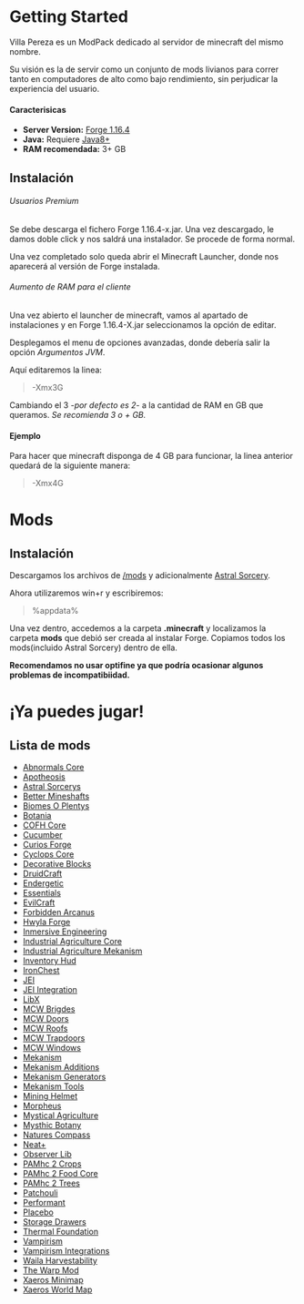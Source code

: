 # Getting Started
Villa Pereza es un ModPack dedicado al servidor de minecraft del mismo nombre.

Su visión es la de servir como un conjunto de mods livianos para correr tanto en computadores de alto como bajo rendimiento, sin perjudicar la experiencia del usuario.

#### Caracterisicas
* **Server Version:** [Forge 1.16.4](http://files.minecraftforge.net/)
* **Java:** Requiere [Java8+](https://www.java.com/es/download/)
* **RAM recomendada:** 3+ GB

## Instalación 
###### Usuarios Premium
Se debe descarga el fichero Forge 1.16.4-x.jar. Una vez descargado, le damos doble click y nos saldrá una instalador. Se procede de forma normal. 

Una vez completado solo queda abrir el Minecraft Launcher, donde nos aparecerá al versión de Forge instalada.

###### Aumento de RAM para el cliente
Una vez abierto el launcher de minecraft, vamos al apartado de instalaciones y en Forge 1.16.4-X.jar seleccionamos la opción de editar. 

Desplegamos el menu de opciones avanzadas, donde debería salir la opción *Argumentos JVM*. 

Aquí editaremos la linea:
> -Xmx3G

Cambiando el 3 -*por defecto es 2*- a la cantidad de RAM en GB que queramos. 
*Se recomienda 3 o + GB.* 

#### Ejemplo
Para hacer que minecraft disponga de 4 GB para funcionar, la linea anterior quedará de la siguiente manera:
> -Xmx4G

# Mods

## Instalación
Descargamos los archivos de [/mods](/mods) y adicionalmente [Astral Sorcery](https://www.curseforge.com/minecraft/mc-mods/astral-sorcery/download/3156477). 

Ahora utilizaremos win+r y escribiremos: 
> %appdata%

Una vez dentro, accedemos a la carpeta **.minecraft** y localizamos la carpeta **mods** que debió ser creada al instalar Forge. 
Copiamos todos los mods(incluido Astral Sorcery) dentro de ella.

**Recomendamos no usar optifine ya que podría ocasionar algunos problemas de incompatibiidad.**

# ¡Ya puedes jugar!

## Lista de mods

* [Abnormals Core](https://www.curseforge.com/minecraft/mc-mods/abnormals-core)
* [Apotheosis](https://www.curseforge.com/minecraft/mc-mods/apotheosis)
* [Astral Sorcerys](https://www.curseforge.com/minecraft/mc-mods/astral-sorcery)
* [Better Mineshafts](https://www.curseforge.com/minecraft/mc-mods/yungs-better-mineshafts-forge)
* [Biomes O Plentys](https://www.curseforge.com/minecraft/mc-mods/biomes-o-plenty)
* [Botania](https://www.curseforge.com/minecraft/mc-mods/botania)
* [COFH Core](https://www.curseforge.com/minecraft/mc-mods/cofh-core)
* [Cucumber](https://www.curseforge.com/minecraft/mc-mods/cucumber)
* [Curios Forge](https://www.curseforge.com/minecraft/mc-mods/curios)
* [Cyclops Core](https://www.curseforge.com/minecraft/mc-mods/cyclops-core)
* [Decorative Blocks](https://www.curseforge.com/minecraft/mc-mods/decorative-blocks)
* [DruidCraft](https://www.curseforge.com/minecraft/mc-mods/druidcraft)
* [Endergetic](https://www.curseforge.com/minecraft/mc-mods/essentials)
* [Essentials](https://www.curseforge.com/minecraft/mc-mods/evilcraft)
* [EvilCraft](https://www.curseforge.com/minecraft/mc-mods/evilcraft)
* [Forbidden Arcanus](https://www.curseforge.com/minecraft/mc-mods/forbidden-arcanus)
* [Hwyla Forge](https://www.curseforge.com/minecraft/mc-mods/hwyla)
* [Inmersive Engineering](https://www.curseforge.com/minecraft/mc-mods/immersive-engineering)
* [Industrial Agriculture Core](https://www.curseforge.com/minecraft/mc-mods/industrial-agriculture/)
* [Industrial Agriculture Mekanism](https://www.curseforge.com/minecraft/mc-mods/iap-mekanism)
* [Inventory Hud](https://www.curseforge.com/minecraft/mc-mods/inventory-hud-forge)
* [IronChest](https://www.curseforge.com/minecraft/mc-mods/iron-chests)
* [JEI](https://www.curseforge.com/minecraft/mc-mods/jei)
* [JEI Integration](https://www.curseforge.com/minecraft/mc-mods/jei-integration/)
* [LibX](https://www.curseforge.com/minecraft/mc-mods/libx)
* [MCW Brigdes](m/minecraft/mc-mods/macaws-bridges/)
* [MCW Doors](https://www.curseforge.com/minecraft/mc-mods/macaws-doors)
* [MCW Roofs](https://www.curseforge.com/minecraft/mc-mods/macaws-roofs)
* [MCW Trapdoors](https://www.curseforge.com/minecraft/mc-mods/macaws-trapdoors)
* [MCW Windows](https://www.curseforge.com/minecraft/mc-mods/macaws-windows)
* [Mekanism](https://www.curseforge.com/minecraft/mc-mods/mekanism)
* [Mekanism Additions](https://www.curseforge.com/minecraft/mc-mods/mekanism-additions)
* [Mekanism Generators](https://www.curseforge.com/minecraft/mc-mods/mekanism-generators)
* [Mekanism Tools](https://www.curseforge.com/minecraft/mc-mods/mekanism-tools)
* [Mining Helmet](https://www.curseforge.com/minecraft/mc-mods/miners-helmet/)
* [Morpheus](https://www.curseforge.com/minecraft/mc-mods/morpheus)
* [Mystical Agriculture](https://www.curseforge.com/minecraft/mc-mods/mystical-agriculture/)
* [Mysthic Botany](https://www.curseforge.com/minecraft/mc-mods/mythicbotany)
* [Natures Compass](https://www.curseforge.com/minecraft/mc-mods/natures-compass)
* [Neat+](https://www.curseforge.com/minecraft/mc-mods/neat)
* [Observer Lib](https://www.curseforge.com/minecraft/mc-mods/observerlib/)
* [PAMhc 2 Crops](https://www.curseforge.com/minecraft/mc-mods/pams-harvestcraft-2-crops)
* [PAMhc 2 Food Core](https://www.curseforge.com/minecraft/mc-mods/pams-harvestcraft-2-food-core)
* [PAMhc 2 Trees](https://www.curseforge.com/minecraft/mc-mods/pams-harvestcraft-2-trees)
* [Patchouli](https://www.curseforge.com/minecraft/mc-mods/patchouli/)
* [Performant](https://www.curseforge.com/minecraft/mc-mods/performant)
* [Placebo](https://www.curseforge.com/minecraft/mc-mods/placebo/)
* [Storage Drawers](https://www.curseforge.com/minecraft/mc-mods/storage-drawers)
* [Thermal Foundation](https://www.curseforge.com/minecraft/mc-mods/thermal-foundation)
* [Vampirism](https://www.curseforge.com/minecraft/mc-mods/vampirism-become-a-vampire)
* [Vampirism Integrations](https://www.curseforge.com/minecraft/mc-mods/vampirism-integrations)
* [Waila Harvestability](https://www.curseforge.com/minecraft/mc-mods/waila)
* [The Warp Mod](https://www.curseforge.com/minecraft/mc-mods/the-warp-mod)
* [Xaeros Minimap](https://www.curseforge.com/minecraft/mc-mods/xaeros-minimap/)
* [Xaeros World Map](https://www.curseforge.com/minecraft/mc-mods/xaeros-world-map/)
